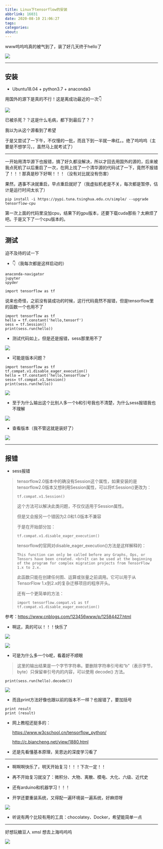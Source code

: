 ```yaml
---
title: Linux下tensorflow的安装
abbrlink: 16031
date: 2020-08-10 21:06:27
tags:
categories:
about:
---
```


www呜呜呜真的被气到了，装了好几天终于hello了

![](https://s1.ax1x.com/2020/08/10/aqNitg.png)

<!-- more -->

---

## 安装

* Ubuntu18.04 + python3.7 + anaconda3

用国外的源下是真的不行！这是离成功最近的一次👇

![](https://s1.ax1x.com/2020/08/10/aqixL6.png)

已被杀死？？这是什么毛病，都下到最后了？？

我以为从这个源看到了希望

于是又尝试了一下午，不仅慢的一批，而且下到一半就一串红。。绝了呜呜呜（主要是不想学习，，虽然马上就考试了）

---

一开始用清华源下也报错，搞了好久都没解决，所以才回去用国外的源的，后来被我点死机了以后重启了一次，在网上找了一个清华源的代码试了一下，竟然不报错了！！！那真是秒下好啊！！！（没有对比就没有伤害）

果然，遇事不决就重启，早点重启就好了（我虚拟机老是不关，每次都是暂停，估计是运行时间太长了）

```
pip install -i https://pypi.tuna.tsinghua.edu.cn/simple/ --upgrade tensorflow-cpu
```

第一次上面的代码里没加cpu，结果下的gpu版本，还要下载cuda那些？太麻烦了吧。于是又下了一个cpu版本的。

---

## 测试

迫不及待的试一下 

* 👇（我每次都是这样启动的）

```
anaconda-navigator
jupyter
spyder
```

```
import tensorflow as tf
```

说来也奇怪，之前没有装成功的时候，这行代码竟然不报错，但是tensorflow里的函数一个也用不了

~~~
import tensorflow as tf
hello = tf.constant('hello,tensorf')
sess = tf.Session()
print(sess.run(hello))
~~~

* 测试代码如上，但是还是报错，sess那里用不了

![](https://s1.ax1x.com/2020/08/10/aqEdk8.png
)

* 可能是版本问题？

~~~
import tensorflow as tf
tf.compat.v1.disable_eager_execution()
hello = tf.constant('hello,tensorflow')
sess= tf.compat.v1.Session()
print(sess.run(hello))
~~~

![](https://s1.ax1x.com/2020/08/10/aqEUTf.png)

* 至于为什么输出这个比别人多一个b和引号我也不清楚，为什么sess报错我也不理解

![](https://s1.ax1x.com/2020/08/10/aqVQH0.png)

* 查看版本（我不管这就是装好了）

![](https://s1.ax1x.com/2020/08/10/aqAWzd.png)

---

## 报错

* sess报错

>tensorflow2.0版本中的确没有Session这个属性，如果安装的是tensorflow2.0版本又想利用Session属性，可以将tf.Session()更改为：
>
>~~~
>tf.compat.v1.Session()
>~~~
>
>这个方法可以解决此类问题，不仅仅适用于Session属性。
>
>但是又会报另一个错因为2.0和1.0版本不兼容
>
>于是在开始部分加：
>
>~~~
>tf.compat.v1.disable_eager_execution()
>~~~
>
>tensorflow的官网对disable_eager_execution()方法是这样解释的：
>
>~~~
>This function can only be called before any Graphs, Ops, or Tensors have been created. <br>It can be used at the beginning of the program for complex migration projects from TensorFlow 1.x to 2.x.
>~~~
>
>此函数只能在创建任何图、运算或张量之前调用。它可以用于从TensorFlow 1.x到2.x的复杂迁移项目的程序开头。
>
>还有一个更简单的方法：
>
>~~~
>import tensorflow.compat.v1 as tf
>tf.compat.v1.disable_eager_execution()
>~~~

参考：https://www.cnblogs.com/123456www/p/12584427.html

* 啊这，真的可以！！！快乐了

![](https://s1.ax1x.com/2020/08/10/aqZYIf.png)

![](https://s1.ax1x.com/2020/08/10/aqeHns.png)

* 可是为什么多一个b呢，看着好不顺眼

> 这里的输出结果是一个字节字符串。要删除字符串引号和“b”（表示字节，byte）只保留单引号内的内容，可以使用 decode() 方法。

~~~
print(sess.run(hello).decode())
~~~

![](https://s1.ax1x.com/2020/08/10/aqNitg.png)

* 而且print方法好像也跟以前的版本不一样？也报错了，要加括号

~~~
print result
print (result)
~~~

* 网上教程还挺多的：

  https://www.w3cschool.cn/tensorflow_python/

  http://c.biancheng.net/view/1880.html

* 还是先看懂基本原理，吴恩达的深度学习看了

---

* 啊啊啊快乐了，明天开始复习！！！下次一定！！
* 再不开始复习就没了：微积分、大物、离散、模电、大化、六级、近代史
* 还有arduino和机器学习！！！

* 开学还要重装系统，又得配一遍环境装一遍系统，好麻烦呀

![](https://s1.ax1x.com/2020/08/10/aqNfUS.jpg)

* 听说有两个比较有用的工具：chocolatey、Docker，希望能简单一点

---

好想玩糖豆人  xmsl  想去上海呜呜呜

![](https://s1.ax1x.com/2020/08/10/aqUKKI.png)